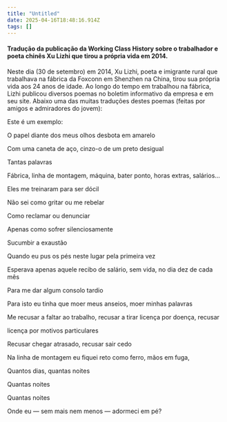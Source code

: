 ```yaml
---
title: "Untitled"
date: 2025-04-16T18:48:16.914Z
tags: []
---
```


#### Tradução da publicação da Working Class History sobre o trabalhador e poeta chinês Xu Lizhi que tirou a própria vida em 2014.

Neste dia (30 de setembro) em 2014, Xu Lizhi, poeta e imigrante rural que trabalhava na fábrica da Foxconn em Shenzhen na China, tirou sua própria vida aos 24 anos de idade. Ao longo do tempo em trabalhou na fábrica, Lizhi publicou diversos poemas no boletim informativo da empresa e em seu site. Abaixo uma das muitas traduções destes poemas (feitas por amigos e admiradores do jovem):

Este é um exemplo:

O papel diante dos meus olhos desbota em amarelo

Com uma caneta de aço, cinzo-o de um preto desigual

Tantas palavras

Fábrica, linha de montagem, máquina, bater ponto, horas extras, salários…

Eles me treinaram para ser dócil

Não sei como gritar ou me rebelar

Como reclamar ou denunciar

Apenas como sofrer silenciosamente

Sucumbir a exaustão

Quando eu pus os pés neste lugar pela primeira vez

Esperava apenas aquele recibo de salário, sem vida, no dia dez de cada mês

Para me dar algum consolo tardio

Para isto eu tinha que moer meus anseios, moer minhas palavras

Me recusar a faltar ao trabalho, recusar a tirar licença por doença, recusar 

licença por motivos particulares

Recusar chegar atrasado, recusar sair cedo

Na linha de montagem eu fiquei reto como ferro, mãos em fuga,

Quantos dias, quantas noites

Quantas noites

Quantas noites

Onde eu — sem mais nem menos — adormeci em pé?